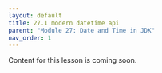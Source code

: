 ```yaml
---
layout: default
title: 27.1 modern datetime api
parent: "Module 27: Date and Time in JDK"
nav_order: 1
---
```


Content for this lesson is coming soon.
